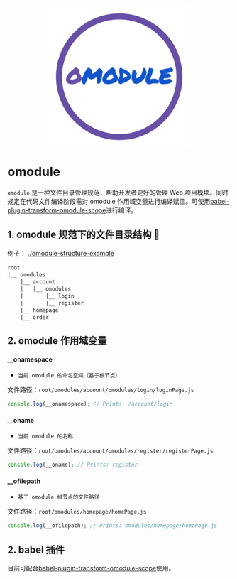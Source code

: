 <p align="center">
    <img width="320" src="./omodule-logo.svg">
</p>

# omodule
`omodule` 是一种文件目录管理规范，帮助开发者更好的管理 Web 项目模块。同时规定在代码文件编译阶段需对 omodule 作用域变量进行编译赋值。可使用[babel-plugin-transform-omodule-scope](https://github.com/omodule/babel-plugin-transform-omodule-scope)进行编译。

## 1. omodule 规范下的文件目录结构 🌲
例子： [./omodule-structure-example](./omodule-structure-example)
```
root
|__ omodules
    |__ account
    |   |__ omodules
    |       |__ login
    |       |__ register
    |__ homepage
    |__ order
```
## 2. omodule 作用域变量

#### __onamespace
- `当前 omodule 的命名空间（基于根节点）`

文件路径：`root/omodules/account/omodules/login/loginPage.js`

```javascript
console.log(__onamespace); // Prints: /account/login
```

#### __oname
- `当前 omodule 的名称`

文件路径：`root/omodules/account/omodules/register/registerPage.js`
```javascript
console.log(__oname); // Prints: register
```

#### __ofilepath
- `基于 omodule 根节点的文件路径`

文件路径：`root/omodules/homepage/homePage.js`

```javascript
console.log(__ofilepath); // Prints: omodules/homepage/homePage.js
```

## 2. babel 插件
目前可配合[babel-plugin-transform-omodule-scope](https://github.com/omodule/babel-plugin-transform-omodule-scope)使用。
